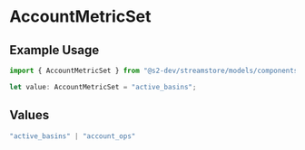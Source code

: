 # AccountMetricSet

## Example Usage

```typescript
import { AccountMetricSet } from "@s2-dev/streamstore/models/components";

let value: AccountMetricSet = "active_basins";
```

## Values

```typescript
"active_basins" | "account_ops"
```